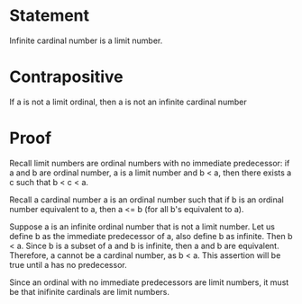 # Statement

Infinite cardinal number is a limit number.

# Contrapositive

If a is not a limit ordinal, then a is not an infinite cardinal number

# Proof

Recall limit numbers are ordinal numbers with no immediate predecessor: if a and b are ordinal number, a is a limit number and b < a, then there exists a c such that b < c < a.

Recall a cardinal number a is an ordinal number such that if b is an ordinal number equivalent to a, then a <= b (for all b's equivalent to a).

Suppose a is an infinite ordinal number that is not a limit number. Let us define b as the immediate predecessor of a, also define b as infinite. Then b < a. Since b is a subset of a and b is infinite, then a and b are equivalent. Therefore, a cannot be a cardinal number, as b < a. This assertion will be true until a has no predecessor. 

Since an ordinal with no immediate predecessors are limit numbers, it must be that inifinite cardinals are limit numbers.


